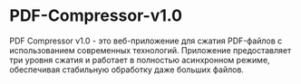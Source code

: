 # PDF-Compressor-v1.0
PDF Compressor v1.0 - это веб-приложение для сжатия PDF-файлов с использованием современных технологий. Приложение предоставляет три уровня сжатия и работает в полностью асинхронном режиме, обеспечивая стабильную обработку даже больших файлов.
